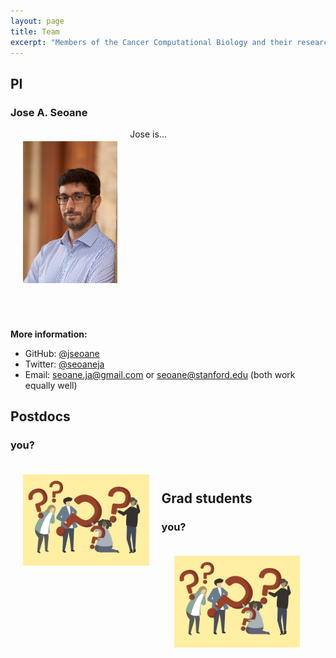 ```yaml
---
layout: page
title: Team
excerpt: "Members of the Cancer Computational Biology and their research interests."
---
```


## PI

### Jose A. Seoane

<img src="/images/seoane.jpg" alt="Jose A. Seoane" width="30%" align="left" hspace="20" vspace="20">


Jose is...  <br>
<br><br><br><br><br><br><br><br><br><br><br><br><br>
<br><br>
<br><br>

__More information:__
* GitHub: [@jseoane](https://github.com/jseoane)
* Twitter: [@seoaneja](https://twitter.com/seoaneja)
* Email: [seoane.ja@gmail.com](mailto:seoane.ja@gmail.com) or [seoane@stanford.edu](mailto:seoane@stanford.edu) (both work equally well)

## Postdocs

### you?

<img src="/images/question_mark.jpg" alt="question mark" width="40%" align="left" hspace="20" vspace="20">
<br>

## Grad students

### you?

<img src="/images/question_mark.jpg" alt="question mark" width="40%" align="left" hspace="20" vspace="20">

